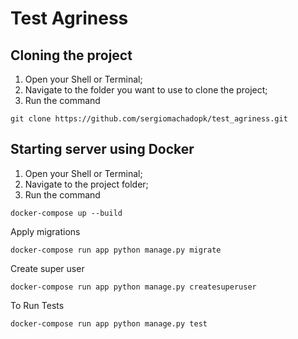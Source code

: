 # Test Agriness

## Cloning the project

1.	Open your Shell or Terminal;
2.	Navigate to the folder you want to use to clone the project;
3. Run the command

```
git clone https://github.com/sergiomachadopk/test_agriness.git
```

## Starting server using Docker

1.	Open your Shell or Terminal;
2.	Navigate to the project folder;
3. Run the command

```
docker-compose up --build
```

Apply migrations

```
docker-compose run app python manage.py migrate
```

Create super user 

```
docker-compose run app python manage.py createsuperuser
```

To Run Tests

```
docker-compose run app python manage.py test
```
